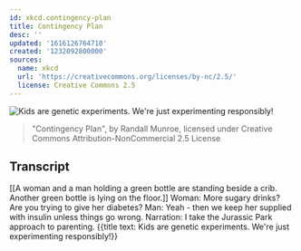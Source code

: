 ```yaml
---
id: xkcd.contingency-plan
title: Contingency Plan
desc: ''
updated: '1616126764710'
created: '1232092800000'
sources:
  name: xkcd
  url: 'https://creativecommons.org/licenses/by-nc/2.5/'
  license: Creative Commons 2.5
---
```

![Kids are genetic experiments.  We're just experimenting responsibly!](https://imgs.xkcd.com/comics/contingency_plan.png)
> "Contingency Plan", by Randall Munroe, licensed under Creative Commons Attribution-NonCommercial 2.5 License

## Transcript
[[A woman and a man holding a green bottle are standing beside a crib. Another green bottle is lying on the floor.]]
Woman: More sugary drinks? Are you 
trying
 to give her diabetes?
Man: Yeah - then we keep her supplied with insulin unless things go wrong.
Narration: I take the Jurassic Park approach to parenting.
{{title text: Kids are genetic experiments.  We're just experimenting responsibly!}}
